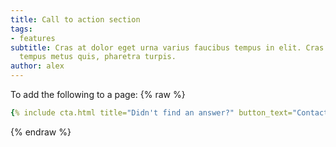 ```yaml
---
title: Call to action section
tags:
- features
subtitle: Cras at dolor eget urna varius faucibus tempus in elit. Cras a dui imperdiet,
  tempus metus quis, pharetra turpis.
author: alex
---
```


To add the following to a page:
{% raw %}
```yaml
{% include cta.html title="Didn't find an answer?" button_text="Contact Us" button_url="/contact/" subtitle="Get in touch with us for details on setup and additional custom services pricing" %}
```
{% endraw %}
